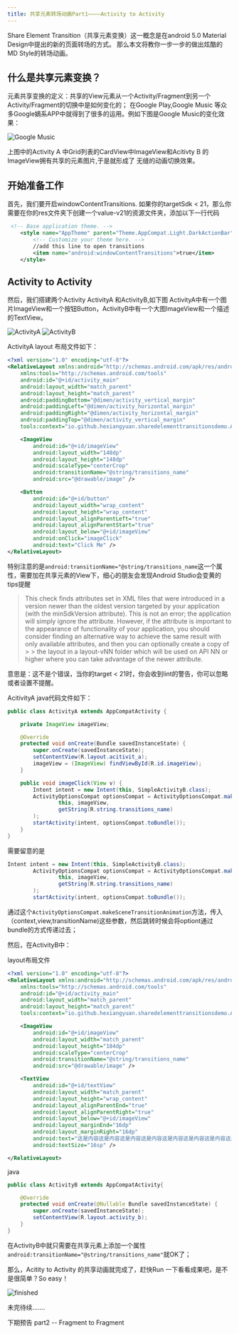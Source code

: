 ```yaml
---
title: 共享元素转场动画Part1————Activity to Activity
---
```

Share Element Transition（共享元素变换）这一概念是在android 5.0 Material Design中提出的新的页面转场的方式。
那么本文将教你一步一步的做出炫酷的MD Style的转场动画。


## 什么是共享元素变换？

元素共享变换的定义：共享的View元素从一个Activity/Fragment到另一个Activity/Fragment的切换中是如何变化的；
在Google Play,Google Music 等众多Google嫡系APP中就得到了很多的运用。例如下图是Google Music的变化效果：

![Google Music](http://om6hh53na.bkt.clouddn.com/google_music.gif)

上图中的Activity A 中Grid列表的CardView中ImageView和Acitivty B 的ImageView拥有共享的元素图片,于是就形成了
无缝的动画切换效果。

## 开始准备工作

首先，我们要开启windowContentTransitions.
如果你的targetSdk < 21，那么你需要在你的res文件夹下创建一个value-v21的资源文件夹，添加以下一行代码
```xml
 <!-- Base application theme. -->
    <style name="AppTheme" parent="Theme.AppCompat.Light.DarkActionBar">
        <!-- Customize your theme here. -->
        //add this line to open transitions
        <item name="android:windowContentTransitions">true</item>
    </style>
```

## Activity to Activity

然后，我们搭建两个Activity ActivityA 和ActivityB,如下图 ActivityA中有一个图片ImageView和一个按钮Button，ActivityB中有一个大图ImageView和一个描述的TextView。

![ActivityA](http://om6hh53na.bkt.clouddn.com/activity_a.png)
![ActivityB](http://om6hh53na.bkt.clouddn.com/activity_b.png)

ActivityA layout 布局文件如下：

```xml
<?xml version="1.0" encoding="utf-8"?>
<RelativeLayout xmlns:android="http://schemas.android.com/apk/res/android"
    xmlns:tools="http://schemas.android.com/tools"
    android:id="@+id/activity_main"
    android:layout_width="match_parent"
    android:layout_height="match_parent"
    android:paddingBottom="@dimen/activity_vertical_margin"
    android:paddingLeft="@dimen/activity_horizontal_margin"
    android:paddingRight="@dimen/activity_horizontal_margin"
    android:paddingTop="@dimen/activity_vertical_margin"
    tools:context="io.github.hexiangyuan.sharedelementtransitionsdemo.ActivityA">

    <ImageView
        android:id="@+id/imageView"
        android:layout_width="148dp"
        android:layout_height="148dp"
        android:scaleType="centerCrop"
        android:transitionName="@string/transitions_name"
        android:src="@drawable/image" />

    <Button
        android:id="@+id/button"
        android:layout_width="wrap_content"
        android:layout_height="wrap_content"
        android:layout_alignParentLeft="true"
        android:layout_alignParentStart="true"
        android:layout_below="@+id/imageView"
        android:onClick="imageClick"
        android:text="Click Me" />
</RelativeLayout>
```

特别注意的是`android:transitionName="@string/transitions_name`这一个属性，需要加在共享元素的View下，细心的朋友会发现Android Studio会变黄的tips提醒

> This check finds attributes set in XML files that were introduced in a version newer than the oldest version targeted by your application (with the minSdkVersion attribute). 
> This is not an error;
> the application will simply ignore the attribute. However, if the attribute is important to the appearance of functionality of your application, you should consider finding an alternative way to achieve the same result with only available attributes, and then you can optionally create a copy of > > the layout in a layout-vNN folder which will be used on API NN or higher where you can take advantage of the newer attribute.

意思是：这不是个错误，当你的target < 21时，你会收到lint的警告，你可以忽略或者设置不提醒。

AcitivityA java代码文件如下：

```java
public class ActivityA extends AppCompatActivity {

    private ImageView imageView;

    @Override
    protected void onCreate(Bundle savedInstanceState) {
        super.onCreate(savedInstanceState);
        setContentView(R.layout.acitivit_a);
        imageView = (ImageView) findViewById(R.id.imageView);
    }

    public void imageClick(View v) {
        Intent intent = new Intent(this, SimpleActivityB.class);
        ActivityOptionsCompat optionsCompat = ActivityOptionsCompat.makeSceneTransitionAnimation(
                this, imageView,
                getString(R.string.transitions_name)
        );
        startActivity(intent, optionsCompat.toBundle());
    }
}
```

需要留意的是

```java
Intent intent = new Intent(this, SimpleActivityB.class);
        ActivityOptionsCompat optionsCompat = ActivityOptionsCompat.makeSceneTransitionAnimation(
                this, imageView,
                getString(R.string.transitions_name)
        );
        startActivity(intent, optionsCompat.toBundle());
```

通过这个`ActivityOptionsCompat.makeSceneTransitionAnimation`方法，传入（context,view,transitionName)这些参数，然后跳转时候会将optiont通过bundle的方式传递过去；

然后，在ActivityB中：

layout布局文件

```xml
<?xml version="1.0" encoding="utf-8"?>
<RelativeLayout xmlns:android="http://schemas.android.com/apk/res/android"
    xmlns:tools="http://schemas.android.com/tools"
    android:id="@+id/activity_main"
    android:layout_width="match_parent"
    android:layout_height="match_parent"
    tools:context="io.github.hexiangyuan.sharedelementtransitionsdemo.ActivityA">

    <ImageView
        android:id="@+id/imageView"
        android:layout_width="match_parent"
        android:layout_height="184dp"
        android:scaleType="centerCrop"
        android:transitionName="@string/transitions_name"
        android:src="@drawable/image" />

    <TextView
        android:id="@+id/textView"
        android:layout_width="match_parent"
        android:layout_height="wrap_content"
        android:layout_alignParentEnd="true"
        android:layout_alignParentRight="true"
        android:layout_below="@+id/imageView"
        android:layout_marginEnd="16dp"
        android:layout_marginRight="16dp"
        android:text="这是内容这是内容这是内容这是内容这是内容这是内容这是内容这是内容这是内容这是内容这是内容这是内容这是内容这是内容这是内容这是内容这是内容这是内容这是内容这是内容"
        android:textSize="16sp" />

</RelativeLayout>
```

java

```java
public class ActivityB extends AppCompatActivity{

    @Override
    protected void onCreate(@Nullable Bundle savedInstanceState) {
        super.onCreate(savedInstanceState);
        setContentView(R.layout.activity_b);
    }
}
```

在ActivityB中就只需要在共享元素上添加一个属性
`android:transitionName="@string/transitions_name"`就OK了；

那么，Acitity to Activity 的共享动画就完成了，赶快Run 一下看看成果吧，是不是很简单？So easy！

![finished](http://om6hh53na.bkt.clouddn.com/share_part1.gif)

未完待续.......

下期预告 part2 -- Fragment to Fragment